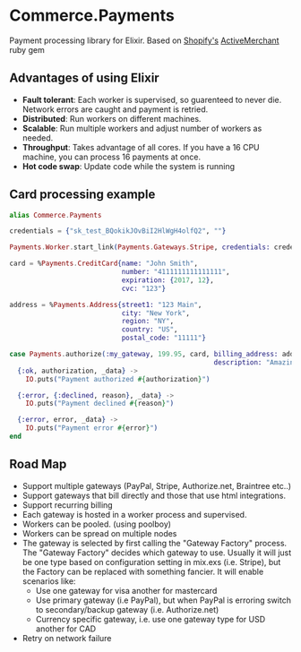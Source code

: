 Commerce.Payments
=================

Payment processing library for Elixir. Based on [Shopify's](http://shopify.com) [ActiveMerchant](http://github.com/Shopify/active_merchant) ruby gem

## Advantages of using Elixir

- **Fault tolerant**: Each worker is supervised, so guarenteed to never die. Network errors are caught and payment is retried.
- **Distributed**: Run workers on different machines.
- **Scalable**: Run multiple workers and adjust number of workers as needed.
- **Throughput**: Takes advantage of all cores. If you have a 16 CPU machine, you can process 16 payments at once.
- **Hot code swap**: Update code while the system is running

## Card processing example

```elixir
alias Commerce.Payments

credentials = {"sk_test_BQokikJOvBiI2HlWgH4olfQ2", ""}

Payments.Worker.start_link(Payments.Gateways.Stripe, credentials: credentials, name: :my_gateway)

card = %Payments.CreditCard{name: "John Smith",
                            number: "4111111111111111",
                            expiration: {2017, 12},
                            cvc: "123"}

address = %Payments.Address{street1: "123 Main",
                            city: "New York",
                            region: "NY",
                            country: "US",
                            postal_code: "11111"}

case Payments.authorize(:my_gateway, 199.95, card, billing_address: address,
                                                   description: "Amazing T-Shirt") do
  {:ok, authorization, _data} ->
    IO.puts("Payment authorized #{authorization}")

  {:error, {:declined, reason}, _data} ->
    IO.puts("Payment declined #{reason}")

  {:error, error, _data} ->
    IO.puts("Payment error #{error}")
end
```

## Road Map

- Support multiple gateways (PayPal, Stripe, Authorize.net, Braintree etc..)
- Support gateways that bill directly and those that use html integrations.
- Support recurring billing
- Each gateway is hosted in a worker process and supervised.
- Workers can be pooled. (using poolboy)
- Workers can be spread on multiple nodes
- The gateway is selected by first calling the "Gateway Factory" process. The "Gateway Factory" decides which gateway to use. Usually it will just be one type based on configuration setting in mix.exs (i.e. Stripe), but the Factory can be replaced with something fancier. It will enable scenarios like:
    - Use one gateway for visa another for mastercard
    - Use primary gateway (i.e PayPal), but when PayPal is erroring switch to secondary/backup gateway (i.e. Authorize.net)
    - Currency specific gateway, i.e. use one gateway type for USD another for CAD
- Retry on network failure
